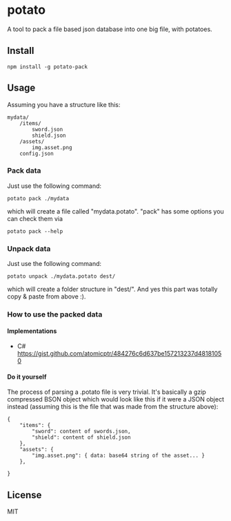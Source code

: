 # potato

A tool to pack a file based json database into one big file, with potatoes.

## Install

```
npm install -g potato-pack
```

## Usage

Assuming you have a structure like this:

```
mydata/
    /items/
        sword.json
        shield.json
    /assets/
        img.asset.png
    config.json
```

### Pack data

Just use the following command:

```
potato pack ./mydata
```

which will create a file called "mydata.potato". "pack" has some options you can check them via

```
potato pack --help
```

### Unpack data

Just use the following command:

```
potato unpack ./mydata.potato dest/
```

which will create a folder structure in "dest/". And yes this part was totally copy & paste from above :).

### How to use the packed data

#### Implementations

* C# https://gist.github.com/atomicptr/484276c6d637be157213237d48181050

#### Do it yourself

The process of parsing a .potato file is very trivial. It's basically a gzip compressed BSON object which would look like this if it were a JSON object instead (assuming this is the file that was made from the structure above):
```
{
    "items": {
        "sword": content of swords.json,
        "shield": content of shield.json
    },
    "assets": {
        "img.asset.png": { data: base64 string of the asset... }
    },

}
```

## License

MIT
